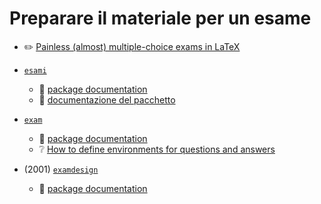 # Preparare il materiale per un esame

- ✏️ [Painless (almost) multiple-choice exams in LaTeX](https://jonathanchang.org/blog/painless-almost-multiple-choice-exams-in-latex/)

- [`esami`](https://ctan.org/pkg/esami)
	- 📄 [package documentation](http://ctan.mirrors.hoobly.com/macros/latex/contrib/esami/doc/esami-doc-en.pdf)
	- 📄 [documentazione del pacchetto](http://ctan.mirrors.hoobly.com/macros/latex/contrib/esami/doc/esami-doc-it.pdf)
- [`exam`](https://ctan.org/pkg/exam)
	- 📄 [package documentation](http://ftp.math.purdue.edu/mirrors/ctan.org/macros/latex/contrib/exam/examdoc.pdf)
	- ❔ [How to define environments for questions and answers](https://tex.stackexchange.com/questions/108316/)
- (2001) [`examdesign`]()
	- 📄 [package documentation](http://texdoc.net/texmf-dist/doc/latex/examdesign/examdesign.pdf)
